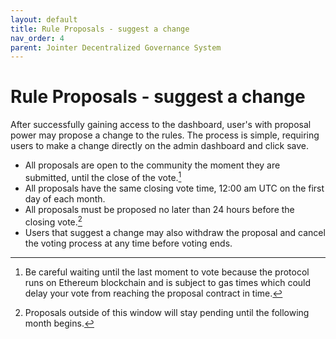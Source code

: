 ```yaml
---
layout: default
title: Rule Proposals - suggest a change
nav_order: 4
parent: Jointer Decentralized Governance System
---
```


# Rule Proposals - suggest a change

After successfully gaining access to the dashboard, user's with proposal power may propose a
change to the rules. The process is simple, requiring users to make a change directly on the
admin dashboard and click save.

- All proposals are open to the community the moment they are submitted, until the close of the vote.[^44]
- All proposals have the same closing vote time, 12:00 am UTC on the first day of each month.
- All proposals must be proposed no later than 24 hours before the closing vote.[^45]
- Users that suggest a change may also withdraw the proposal and cancel the voting process at any time before voting ends.

[^44]: Be careful waiting until the last moment to vote because the protocol runs on Ethereum blockchain and is subject to gas times which could delay your vote from reaching the proposal contract in time.
[^45]: Proposals outside of this window will stay pending until the following month begins.
